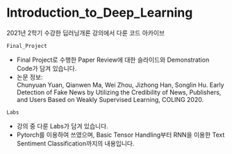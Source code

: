 # Introduction_to_Deep_Learning
2021년 2학기 수강한 딥러닝개론 강의에서 다룬 코드 아카이브

`Final_Project`<br>
- Final Project로 수행한 Paper Review에 대한 슬라이드와 Demonstration Code가 담겨 있습니다.<br>
- 논문 정보: <br>
Chunyuan Yuan, Qianwen Ma, Wei Zhou, Jizhong Han, Songlin Hu. Early Detection of Fake News by Utilizing the Credibility of News, Publishers, and Users Based on Weakly Supervised Learning, COLING 2020.

`Labs`<br>
- 강의 중 다룬 Labs가 담겨 있습니다.<br>
- Pytorch를 이용하여 쓰였으며, Basic Tensor Handling부터 RNN을 이용한 Text Sentiment Classification까지의 내용입니다.
